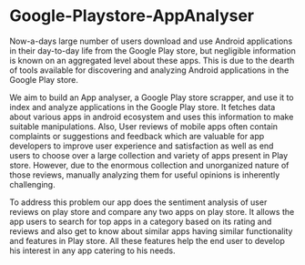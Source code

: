 # Google-Playstore-AppAnalyser
Now-a-days large number of users download and use Android applications in their day-to-day life from the Google Play store, but negligible information is known on an aggregated level about these apps. This is due to the dearth of tools available for discovering and analyzing Android applications in the Google Play store.

We aim to build an App analyser, a Google Play store scrapper, and use it to index and analyze applications in the Google Play store. It fetches data about various apps in android ecosystem and uses this information to make suitable manipulations. Also, User reviews of mobile apps often contain complaints or suggestions and feedback which are valuable for app developers to improve user experience and satisfaction as well as end users to choose over a large collection and variety of apps present in Play store. However, due to the enormous collection and unorganized nature of those reviews, manually analyzing them for useful opinions is inherently challenging.

To address this problem our app does the sentiment analysis of user reviews on play store and compare any two apps on play store. It allows the app users to search for top apps in a category based on its rating and reviews and also get to know about similar apps having similar functionality and features in Play store. All these features help the end user to develop his interest in any app catering to his needs.
